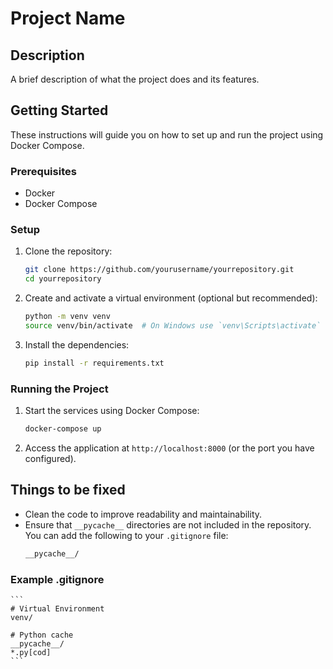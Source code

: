 # Project Name

## Description
A brief description of what the project does and its features.

## Getting Started

These instructions will guide you on how to set up and run the project using Docker Compose.

### Prerequisites

- Docker
- Docker Compose

### Setup

1. Clone the repository:
    ```sh
    git clone https://github.com/yourusername/yourrepository.git
    cd yourrepository
    ```

2. Create and activate a virtual environment (optional but recommended):
    ```sh
    python -m venv venv
    source venv/bin/activate  # On Windows use `venv\Scripts\activate`
    ```

3. Install the dependencies:
    ```sh
    pip install -r requirements.txt
    ```

### Running the Project

1. Start the services using Docker Compose:
    ```sh
    docker-compose up
    ```

2. Access the application at `http://localhost:8000` (or the port you have configured).

## Things to be fixed

- Clean the code to improve readability and maintainability.
- Ensure that `__pycache__` directories are not included in the repository. You can add the following to your `.gitignore` file:
    ```sh
    __pycache__/
    ```

### Example .gitignore
    ```
    # Virtual Environment
    venv/
    
    # Python cache
    __pycache__/
    *.py[cod]
    ```

